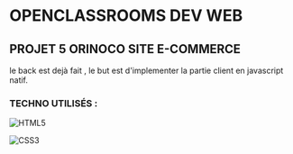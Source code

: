 # OPENCLASSROOMS DEV WEB

## PROJET 5 ORINOCO SITE E-COMMERCE

le back est dejà fait , le but est  d'implementer la partie client en javascript natif.

### TECHNO UTILISÉS :

![HTML5](https://icon-icons.com/icons2/1098/PNG/96/1485481300-38_78657.png)

![CSS3](https://icon-icons.com/icons2/1098/PNG/96/1485481352-26_78627.png)


